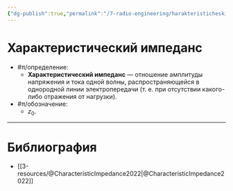 ```yaml
---
{"dg-publish":true,"permalink":"/7-radio-engineering/harakteristicheskij-impedans/","title":"Характеристический импеданс"}
---
```



# Характеристический импеданс

- #π/определение:
	- **Характеристический импеданс** — отношение амплитуды напряжения и тока одной волны, распространяющейся в однородной линии электропередачи (т. е. при отсутствии какого-либо отражения от нагрузки).
- #π/обозначение:
	- $z_{0}$.

---

# Библиография

- [[3-resources/@CharacteristicImpedance2022\|@CharacteristicImpedance2022]]
